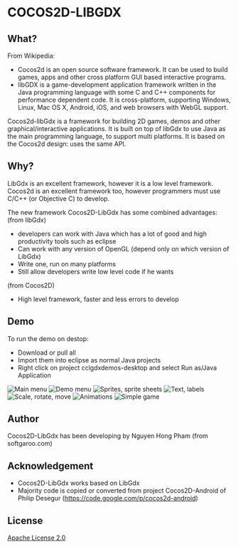 COCOS2D-LIBGDX
==============

What?
-----

From Wikipedia:
- Cocos2d is an open source software framework. It can be used to build games, apps and other cross platform GUI based interactive programs. 
- libGDX is a game-development application framework written in the Java programming language with some C and C++ components for performance dependent code. It is cross-platform, supporting Windows, Linux, Mac OS X, Android, iOS, and web browsers with WebGL support.

Cocos2d-libGdx is a framework for building 2D games, demos and other graphical/interactive applications. It is built on top of libGdx to use Java as the main programming language, to support multi platforms. It is based on the Cocos2d design: uses the same API.


Why?
----

LibGdx is an excellent framework, however it is a low level framework.
Cocos2d is an excellent framework too, however programmers must use C/C++ (or Objective C) to develop.

The new framework Cocos2D-LibGdx has some combined advantages:
(from libGdx)
- developers can work with Java which has a lot of good and high productivity tools such as eclipse
- Can work with any version of OpenGL (depend only on which version of LibGdx)
- Write one, run on many platforms
- Still allow developers write low level code if he wants

 
(from Cocos2D)
- High level framework, faster and less errors to develop


Demo
----

To run the demo on destop:
- Download or pull all
- Import them into eclipse as normal Java projects
- Right click on project cclgdxdemos-desktop and select Run as/Java Application

![Main menu](https://github.com/nguyenpham/cocos2dlibgdx/blob/img0.png?raw=true)
![Demo menu](https://github.com/nguyenpham/cocos2dlibgdx/blob/img1.png?raw=true)
![Sprites, sprite sheets](https://github.com/nguyenpham/cocos2dlibgdx/blob/img2.png?raw=true)
![Text, labels](https://github.com/nguyenpham/cocos2dlibgdx/blob/img3.png?raw=true)
![Scale, rotate, move](https://github.com/nguyenpham/cocos2dlibgdx/blob/img4.png?raw=true)
![Animations](https://github.com/nguyenpham/cocos2dlibgdx/blob/img5.png?raw=true)
![Simple game](https://github.com/nguyenpham/cocos2dlibgdx/blob/img6.png?raw=true)


Author
----------

Cocos2D-LibGdx has been developing by Nguyen Hong Pham (from softgaroo.com)


Acknowledgement
---------------

- Cocos2D-LibGdx works based on LibGdx
- Majority code is copied or converted from project Cocos2D-Android of Philip Desegur (https://code.google.com/p/cocos2d-android)


License
-------
[Apache License 2.0](http://www.apache.org/licenses/LICENSE-2.0.html)


